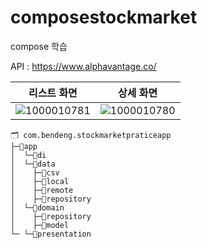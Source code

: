 # composestockmarket

compose 학습

API : https://www.alphavantage.co/

|리스트 화면| 상세 화면 |
|-----|-----|
|![1000010781](https://github.com/user-attachments/assets/ab32ae0e-2d60-4761-8b3d-70c621a33a7c)|![1000010780](https://github.com/user-attachments/assets/562dbda7-828b-4a39-82c7-74825b600e0c)|



```
🗂️ com.bendeng.stockmarketpraticeapp
├─📂app
│  └─📂di
│  └─📂data
│    ├─📂csv
│    ├─📂local
│    ├─📂remote
│    ├─📂repository
│  └─📂domain
│    ├─📂repository
│    ├─📂model
└─ └─📂presentation
```

